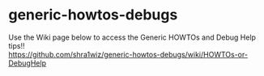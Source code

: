 # generic-howtos-debugs
Use the Wiki page below to access the Generic HOWTOs and Debug Help tips!!\
https://github.com/shra1wiz/generic-howtos-debugs/wiki/HOWTOs-or-DebugHelp
